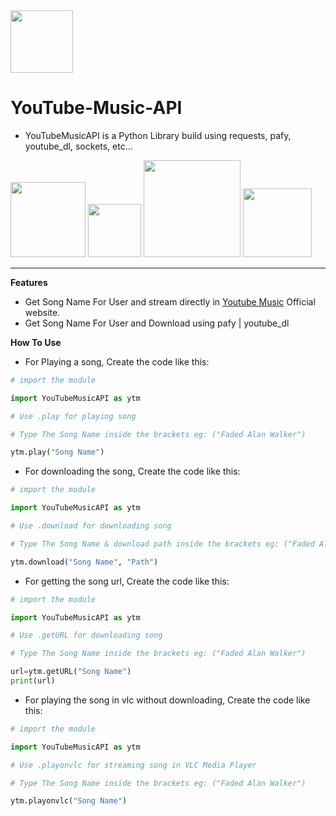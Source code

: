 <img src="https://is3-ssl.mzstatic.com/image/thumb/Purple115/v4/f6/ec/80/f6ec8014-2dcc-abd1-f3ac-d6fbebd2326c/AppIcon-0-0-1x_U007emarketing-0-0-0-7-0-0-sRGB-0-0-0-GLES2_U002c0-512MB-85-220-0-0.png/230x0w.webp" width="100px">

# YouTube-Music-API
- YouTubeMusicAPI is a Python Library build using requests, pafy, youtube_dl, sockets, etc...

<a href="https://pypi.org/project/requests/"><img src="https://img.shields.io/badge/requests-2.25.1-blue" width="120px"></a>
<a href="https://pypi.org/project/pafy/"><img src="https://img.shields.io/badge/pafy-0.5.5-yellow" width="85px"></a>
<a href="https://pypi.org/project/youtube_dl/"><img src="https://img.shields.io/badge/youtube_dl-2021.4.26-red" width="155px"></a>
<a href="https://pypi.org/project/sockets/"><img src="https://img.shields.io/badge/sockets-1.0.0-green" width="110px"></a>

<hr>

**Features**
- Get Song Name For User and stream directly in <a href="https://music.youtube.com/">Youtube Music</a> Official website.
- Get Song Name For User and Download using pafy | youtube_dl

**How To Use**

- For Playing a song, Create the code like this:

```python
# import the module

import YouTubeMusicAPI as ytm

# Use .play for playing song

# Type The Song Name inside the brackets eg: ("Faded Alan Walker")

ytm.play("Song Name")
```
- For downloading the song, Create the code like this:

```python
# import the module

import YouTubeMusicAPI as ytm

# Use .download for downloading song

# Type The Song Name & download path inside the brackets eg: ("Faded Alan Walker, "C:\Downloads\")

ytm.download("Song Name", "Path")
```
- For getting the song url, Create the code like this:

```python
# import the module

import YouTubeMusicAPI as ytm

# Use .getURL for downloading song

# Type The Song Name inside the brackets eg: ("Faded Alan Walker")

url=ytm.getURL("Song Name")
print(url)
```
- For playing the song in vlc without downloading, Create the code like this:
```python
# import the module

import YouTubeMusicAPI as ytm

# Use .playonvlc for streaming song in VLC Media Player

# Type The Song Name inside the brackets eg: ("Faded Alan Walker")

ytm.playonvlc("Song Name")
